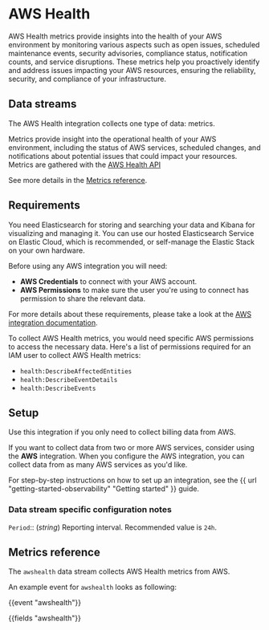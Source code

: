# AWS Health

AWS Health metrics provide insights into the health of your AWS environment by monitoring various aspects such as open issues, scheduled maintenance events, security advisories, compliance status, notification counts, and service disruptions. These metrics help you proactively identify and address issues impacting your AWS resources, ensuring the reliability, security, and compliance of your infrastructure.

## Data streams

The AWS Health integration collects one type of data: metrics.

Metrics provide insight into the operational health of your AWS environment, including the status of AWS services, scheduled changes, and notifications about potential issues that could impact your resources. Metrics are gathered with the [AWS Health API](https://docs.aws.amazon.com/health/latest/APIReference/Welcome.html)

See more details in the [Metrics reference](#metrics-reference).


## Requirements

You need Elasticsearch for storing and searching your data and Kibana for visualizing and managing it.
You can use our hosted Elasticsearch Service on Elastic Cloud, which is recommended, or self-manage the Elastic Stack on your own hardware.

Before using any AWS integration you will need:

* **AWS Credentials** to connect with your AWS account.
* **AWS Permissions** to make sure the user you're using to connect has permission to share the relevant data.

For more details about these requirements, please take a look at the [AWS integration documentation](https://docs.elastic.co/integrations/aws#requirements).

To collect AWS Health metrics, you would need specific AWS permissions to access the necessary data. Here's a list of permissions required for an IAM user to collect AWS Health metrics:

- `health:DescribeAffectedEntities`
- `health:DescribeEventDetails`
- `health:DescribeEvents`


## Setup

Use this integration if you only need to collect billing data from AWS.

If you want to collect data from two or more AWS services, consider using the **AWS** integration. When you configure the AWS integration, you can collect data from as many AWS services as you'd like.

For step-by-step instructions on how to set up an integration, see the
{{ url "getting-started-observability" "Getting started" }} guide.

### Data stream specific configuration notes

`Period`:: (_string_) Reporting interval. Recommended value is `24h`.

## Metrics reference

The `awshealth` data stream collects AWS Health metrics from AWS.

An example event for `awshealth` looks as following:

{{event "awshealth"}}

{{fields "awshealth"}}